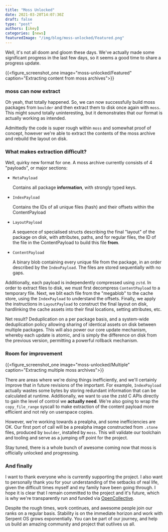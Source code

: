 ```yaml
---
title: "Moss Unlocked"
date: 2021-03-20T14:07:30Z
draft: false
type: "post"
authors: [ikey]
categories: [news]
featuredImage: "/img/blog/moss-unlocked/Featured.png"
---
```


Well, it's not all doom and gloom these days. We've actually made some
significant progress in the last few days, so it seems a good time to
share a progress update.

<!--more-->

{{<figure_screenshot_one image="moss-unlocked/Featured" caption="Extracting content from moss archives">}}


### moss can now extract

Oh yeah, that totally happened. So, we can now successfully build moss
packages from `boulder` and then extract them to disk once again with
`moss`. This might sound totally uninteresting, but it demonstrates
that our format is actually working as intended.

Admittedly the code is super rough within `moss` and somewhat proof
of concept, however we're able to extract the contents of the moss
archive and rebuild the layout on disk.

### What makes extraction difficult?

Well, quirky new format for one. A moss archive currently consists of
4 "payloads", or major sections:

 - `MetaPayload`

	Contains all package **information**, with strongly typed keys.

 - `IndexPayload`

	Contains the IDs of all unique files (hash) and their offsets within
	the ContentPayload

 - `LayoutPayload`

	A sequence of specialised structs describing the final "layout" of the
	package on disk, with attributes, paths, and for regular files, the ID
	of the file in the ContentPayload to build this file **from**.

 - `ContentPayload`
 
	A binary blob containing every unique file from the package, in an order
	described by the `IndexPayload`. The files are stored sequentially with
	no gaps.

Additionally, each payload is independently compressed using `zstd`. In order
to extract files to disk, we must first decompress `ContentPayload` to a
temporary file. Next, we blit each file from the "megablob" to the cache store,
using the `IndexPayload` to understand the offsets. Finally, we apply the
instructions in `LayoutPayload` to construct the final layout on disk, hardlinking
the cache assets into their final locations, setting attributes, etc.

Net result? Deduplication on a per package basis, and a system-wide deduplication
policy allowing sharing of identical assets on disk between multiple packages.
This will also power our core update mechanism, whereby each update is atomic,
and is simply the difference on disk from the previous version, permitting a
powerful rollback mechanism.

### Room for improvement

{{<figure_screenshot_one image="moss-unlocked/Multiple" caption="Extracting multiple moss archives">}}


There are areas where we're doing things inefficiently, and we'll certainly improve
that in future revisions of the important. For example, `IndexPayload` actually
wastes some bytes by storing redundant information that can be calculated at
runtime. Additionally, we want to use the zstd C APIs directly to gain the level
of control we **actually need**. We're also going to wrap the `copy_file_range`
syscall to make extraction of the content payload more efficient and not rely on
userspace copies.

However, we're working towards a prealpha, and some inefficiencies are OK. Our
first port of call will be a prealpha image constructed from `.stone` files, produced
by `boulder`, installed by `moss`. This will validate our toolchain and tooling
and serve as a jumping off point for the project.

Stay tuned, there is a whole bunch of awesome coming now that moss is officially
unlocked and progressing.

### And finally

I want to thank everyone who is currently supporting the project. I also want to personally
thank you for your understanding of the setbacks of real life, given the difficult times myself
and my family have been going through. I hope it is clear that I remain committed to the
project and it's future, which is why we're transparently run and funded via [OpenCollective](https://opencollective.com/serpent-os).

Despite the rough times, work continues, and awesome people join our ranks on a regular basis.
Stability is on the immediate horizon and work with Serpent OS grows exponentially. You can
be part of our journey, and help us build an amazing community and project that outlives us
all.
